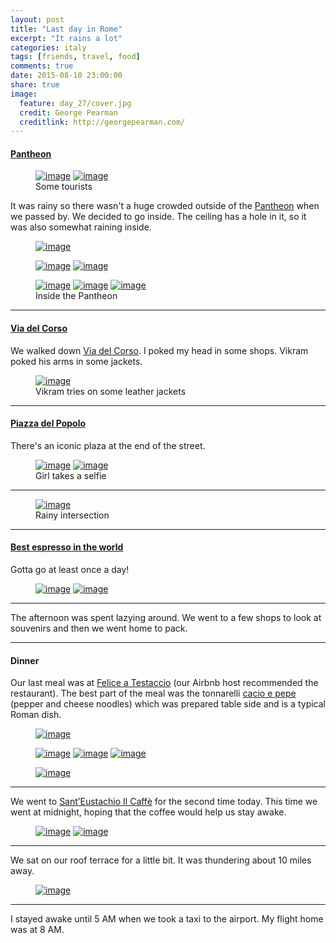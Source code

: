 ```yaml
---
layout: post
title: "Last day in Rome"
excerpt: "It rains a lot"
categories: italy
tags: [friends, travel, food]
comments: true
date: 2015-08-10 23:00:00
share: true
image:
  feature: day_27/cover.jpg
  credit: George Pearman
  creditlink: http://georgepearman.com/
---
```


#### [Pantheon](https://en.wikipedia.org/wiki/Pantheon,_Rome)

<figure class="half">
    <a href="{{site.url}}/images/day_27/11.jpg" title="Using an iPad to take a picture"><img src="{{site.url}}/images/day_27/11.jpg" alt="image"></a>
    <a href="{{site.url}}/images/day_27/12.jpg" title="Raining at the Pantheon"><img src="{{site.url}}/images/day_27/12.jpg" alt="image"></a>
    <figcaption>Some tourists</figcaption>
</figure>

It was rainy so there wasn't a huge crowded outside of the
[Pantheon](https://en.wikipedia.org/wiki/Pantheon,_Rome) when we passed by.  We
decided to go inside.  The ceiling has a hole in it, so it was
also somewhat raining inside.

<figure class="full" style="padding-bottom:0px">
    <a href="{{site.url}}/images/day_27/15.jpg" title="Lots of people in the Pantheon"><img src="{{site.url}}/images/day_27/15.jpg" alt="image"></a>
</figure>
<figure class="half" style="padding-top:0px;padding-bottom:0px;">
    <a href="{{site.url}}/images/day_27/16.jpg" title="Pantheon ceiling"><img src="{{site.url}}/images/day_27/16.jpg" alt="image"></a>
    <a href="{{site.url}}/images/day_27/17.jpg" title="Pantheon ceiling"><img src="{{site.url}}/images/day_27/17.jpg" alt="image"></a>
</figure>

<figure class="third" style="padding-top:0px;">
    <a href="{{site.url}}/images/day_27/18.jpg" title="Pantheon ceiling selfie"><img src="{{site.url}}/images/day_27/18.jpg" alt="image"></a>
    <a href="{{site.url}}/images/day_27/19.jpg" title="Pantheon ceiling selfie"><img src="{{site.url}}/images/day_27/19.jpg" alt="image"></a>
    <a href="{{site.url}}/images/day_27/20.jpg" title="Pantheon ceiling selfie"><img src="{{site.url}}/images/day_27/20.jpg" alt="image"></a>
    <figcaption>Inside the Pantheon</figcaption>
</figure>

---

#### [Via del Corso](https://en.wikipedia.org/wiki/Via_del_Corso)

We walked down [Via del Corso](https://en.wikipedia.org/wiki/Via_del_Corso).
I poked my head in some shops.  Vikram poked his arms in some jackets.

<figure class="full">
    <a href="{{site.url}}/images/day_27/21.jpg" title="Vikram tries on a jacket"><img src="{{site.url}}/images/day_27/21.jpg" alt="image"></a>
    <figcaption>Vikram tries on some leather jackets</figcaption>
</figure>

---

#### [Piazza del Popolo](https://en.wikipedia.org/wiki/Piazza_del_Popolo)

There's an iconic plaza at the end of the street.

<figure class="full">
    <a href="{{site.url}}/images/day_27/22.jpg" title="Piazza del Popolo"><img src="{{site.url}}/images/day_27/22.jpg" alt="image"></a>
    <a href="{{site.url}}/images/day_27/23.jpg" title="Taking a selflie"><img src="{{site.url}}/images/day_27/23.jpg" alt="image"></a>
    <figcaption>Girl takes a selfie</figcaption>
</figure>

---

<figure class="full">
    <a href="{{site.url}}/images/day_27/10.jpg" title="Rainy intersection"><img src="{{site.url}}/images/day_27/10.jpg" alt="image"></a>
    <figcaption>Rainy intersection</figcaption>
</figure>

---

#### [Best espresso in the world](http://www.yelp.com/biz/santeustachio-il-caffè-roma-2)

Gotta go at least once a day!

<figure class="half">
    <a href="{{site.url}}/images/day_27/13.jpg" title="Outside of Sant'Eustachio"><img src="{{site.url}}/images/day_27/13.jpg" alt="image"></a>
    <a href="{{site.url}}/images/day_27/14.jpg" title="Best coffee in the world"><img src="{{site.url}}/images/day_27/14.jpg" alt="image"></a>
</figure>

---

The afternoon was spent lazying around.  We went to a few shops to look at souvenirs and then we went home to pack.

---

#### Dinner

Our last meal was at [Felice a Testaccio](http://www.yelp.com/biz/felice-a-testaccio-roma) (our Airbnb host recommended the restaurant).  The best part of the meal was the tonnarelli [cacio e pepe](https://en.wikipedia.org/wiki/Cacio_e_pepe) (pepper and cheese noodles) which was prepared table side and is a typical Roman dish.

<figure class="full" style="padding-bottom:0px">
    <a href="{{site.url}}/images/day_27/2.jpg" title="cacio e pepe"><img src="{{site.url}}/images/day_27/2.jpg" alt="image"></a>
</figure>
<figure class="third" style="padding-bottom:0px;padding-top:0px;">
    <a href="{{site.url}}/images/day_27/3.jpg" title="Lamb cutlets"><img src="{{site.url}}/images/day_27/3.jpg" alt="image"></a>
    <a href="{{site.url}}/images/day_27/4.jpg" title="Spinach"><img src="{{site.url}}/images/day_27/4.jpg" alt="image"></a>
    <a href="{{site.url}}/images/day_27/5.jpg" title="Roast lamb"><img src="{{site.url}}/images/day_27/5.jpg" alt="image"></a>
</figure>
<figure class="full" style="padding-top:0px">
    <a href="{{site.url}}/images/day_27/6.jpg" title="Tiramisu"><img src="{{site.url}}/images/day_27/6.jpg" alt="image"></a>
</figure>

---

We went to [Sant’Eustachio Il Caffè](http://www.yelp.com/biz/santeustachio-il-caffè-roma-2) for the second time today.  This time we went at midnight, hoping that the coffee would help us stay awake.

<figure class="half">
    <a href="{{site.url}}/images/day_27/7.jpg" title="Sant'Eustachio at night"><img src="{{site.url}}/images/day_27/7.jpg" alt="image"></a>
    <a href="{{site.url}}/images/day_27/8.jpg" title="Best coffee"><img src="{{site.url}}/images/day_27/8.jpg" alt="image"></a>
</figure>

---

We sat on our roof terrace for a little bit.  It was thundering about 10 miles
away.

<figure class="full">
    <a href="{{site.url}}/images/day_27/9.jpg" title="Roof terrace"><img src="{{site.url}}/images/day_27/9.jpg" alt="image"></a>
</figure>

---

I stayed awake until 5 AM when we took a taxi to the airport.  My flight home
was at 8 AM.
